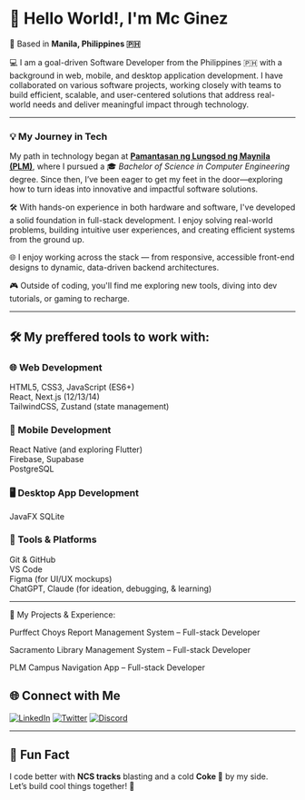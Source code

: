 # 👋 Hello World!, I'm Mc Ginez

📍 Based in **Manila, Philippines 🇵🇭** 

💻 I am a goal-driven Software Developer from the Philippines 🇵🇭 with a background in web, mobile, and desktop application development. I have collaborated on various software projects, working closely with teams to build efficient, scalable, and user-centered solutions that address real-world needs and deliver meaningful impact through technology.

---



### 💡 My Journey in Tech  

My path in technology began at <a href="https://www.plm.edu.ph/" target="_blank" rel="noopener noreferrer"><strong>Pamantasan ng Lungsod ng Maynila (PLM)</strong></a>, where I pursued a 🎓 *Bachelor of Science in Computer Engineering* degree. Since then, I’ve been eager to get my feet in the door—exploring how to turn ideas into innovative and impactful software solutions.


🛠️ With hands-on experience in both hardware and software, I've developed a solid foundation in full-stack development. I enjoy solving real-world problems, building intuitive user experiences, and creating efficient systems from the ground up.  

🌐 I enjoy working across the stack — from responsive, accessible front-end designs to dynamic, data-driven backend architectures.  

🎮 Outside of coding, you'll find me exploring new tools, diving into dev tutorials, or gaming to recharge.

---

## 🛠️ My preffered tools to work with:

### 🌐 Web Development  
HTML5, CSS3, JavaScript (ES6+)  
React, Next.js (12/13/14)  
TailwindCSS, Zustand (state management)


### 📱 Mobile Development  
React Native (and exploring Flutter)  
Firebase, Supabase  
PostgreSQL

### 🖥️ Desktop App Development  
JavaFX 
SQLite 

### 🧰 Tools & Platforms  
Git & GitHub  
VS Code  
Figma (for UI/UX mockups)  
ChatGPT, Claude (for ideation, debugging, & learning)

---

💼 My Projects & Experience:

Purffect Choys Report Management System – Full-stack Developer

Sacramento Library Management System – Full-stack Developer

PLM Campus Navigation App – Full-stack Developer

 

## 🌐 Connect with Me

[![LinkedIn](https://img.shields.io/badge/-LinkedIn-0A66C2?style=for-the-badge&logo=linkedin&logoColor=white)](https://www.linkedin.com/in/mcginez)
[![Twitter](https://img.shields.io/badge/-Twitter-1DA1F2?style=for-the-badge&logo=twitter&logoColor=white)](https://x.com/mc_ggez)
[![Discord](https://img.shields.io/badge/-Discord-5865F2?style=for-the-badge&logo=discord&logoColor=white)](https://discordapp.com/users/elonnmusk.)

---

## 💬 Fun Fact  
I code better with **NCS tracks** blasting and a cold **Coke 🥤** by my side.  
Let’s build cool things together! 🙌
